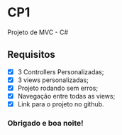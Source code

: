 # CP1

Projeto de MVC - C#

## Requisitos
- [x] 3 Controllers Personalizadas;
- [x] 3 views personalizadas;
- [x] Projeto rodando sem erros;
- [x] Navegação entre todas as views;
- [x] Link para o projeto no github.

### Obrigado e boa noite!

